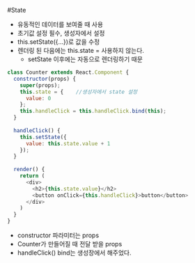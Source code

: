 #State

- 유동적인 데이터를 보여줄 때 사용
- 초기값 설정 필수, 생성자에서 설정
- this.setState({...})로 값을 수정
- 렌더링 된 다음에는 this.state = 사용하지 않는다.
  - setState 이후에는 자동으로 렌더링하기 때문
  
```javascript
class Counter extends React.Component {
  constructor(props) {
    super(props);
    this.state = {    //생성자에서 state 설정
      value: 0
    };
    this.handleClick = this.handleClick.bind(this);
  }
  
  handleClick() {
    this.setState({
      value: this.state.value + 1
    });
  }
  
  render() {
    return (
      <div>
        <h2>{this.state.value}</h2>
        <button onClick={this.handleClick}>button</button>
      </div>
    )
  }
}
```
- constructor 파라미터는 props
- Counter가 만들어질 때 전달 받을 props
- handleClick() bind는 생성장에서 해주었다.
